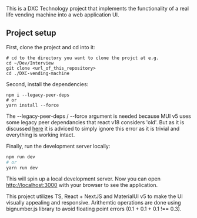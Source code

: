 This is a DXC Technology project that implements the functionality of a real life vending machine into a web application UI.

## Project setup

First, clone the project and cd into it:
```
# cd to the directory you want to clone the projct at e.g.
cd ~/Dev/Interview
git clone <url_of_this_repository>
cd ./DXC-vending-machine
```

Second, install the dependencies:

```
npm i --legacy-peer-deps
# or
yarn install --force
```

The --legacy-peer-deps / --force argument is needed because MUI v5 uses some legacy peer dependancies that react v18 considers 'old'. But as it is discussed [here](https://github.com/mui/material-ui/issues/32074) it is adviced to simply ignore this error as it is trivial and everything is working intact.

Finally, run the development server locally:

```bash
npm run dev
# or
yarn run dev
```

This will spin up a local development server. Now you can open [http://localhost:3000](http://localhost:3000) with your browser to see the application.

This project utilizes TS, React + NextJS and MaterialUI v5 to make the UI visually appealing and responsive. Arithemtic operations are done using bignumber.js library to avoid floating point errors (0.1 + 0.1 + 0.1 !== 0.3).
